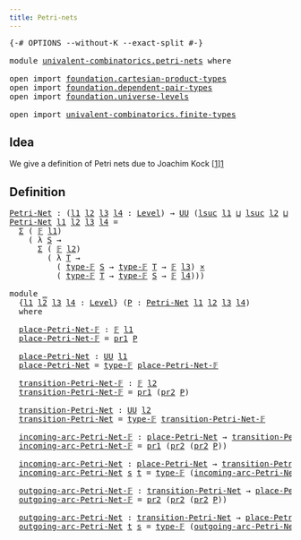 ```yaml
---
title: Petri-nets
---
```


<pre class="Agda"><a id="36" class="Symbol">{-#</a> <a id="40" class="Keyword">OPTIONS</a> <a id="48" class="Pragma">--without-K</a> <a id="60" class="Pragma">--exact-split</a> <a id="74" class="Symbol">#-}</a>

<a id="79" class="Keyword">module</a> <a id="86" href="univalent-combinatorics.petri-nets.html" class="Module">univalent-combinatorics.petri-nets</a> <a id="121" class="Keyword">where</a>

<a id="128" class="Keyword">open</a> <a id="133" class="Keyword">import</a> <a id="140" href="foundation.cartesian-product-types.html" class="Module">foundation.cartesian-product-types</a>
<a id="175" class="Keyword">open</a> <a id="180" class="Keyword">import</a> <a id="187" href="foundation.dependent-pair-types.html" class="Module">foundation.dependent-pair-types</a>
<a id="219" class="Keyword">open</a> <a id="224" class="Keyword">import</a> <a id="231" href="foundation.universe-levels.html" class="Module">foundation.universe-levels</a>

<a id="259" class="Keyword">open</a> <a id="264" class="Keyword">import</a> <a id="271" href="univalent-combinatorics.finite-types.html" class="Module">univalent-combinatorics.finite-types</a>
</pre>
## Idea

We give a definition of Petri nets due to Joachim Kock [[1]][1]

## Definition

<pre class="Agda"><a id="Petri-Net"></a><a id="410" href="univalent-combinatorics.petri-nets.html#410" class="Function">Petri-Net</a> <a id="420" class="Symbol">:</a> <a id="422" class="Symbol">(</a><a id="423" href="univalent-combinatorics.petri-nets.html#423" class="Bound">l1</a> <a id="426" href="univalent-combinatorics.petri-nets.html#426" class="Bound">l2</a> <a id="429" href="univalent-combinatorics.petri-nets.html#429" class="Bound">l3</a> <a id="432" href="univalent-combinatorics.petri-nets.html#432" class="Bound">l4</a> <a id="435" class="Symbol">:</a> <a id="437" href="Agda.Primitive.html#597" class="Postulate">Level</a><a id="442" class="Symbol">)</a> <a id="444" class="Symbol">→</a> <a id="446" href="foundation-core.universe-levels.html#235" class="Primitive">UU</a> <a id="449" class="Symbol">(</a><a id="450" href="Agda.Primitive.html#780" class="Primitive">lsuc</a> <a id="455" href="univalent-combinatorics.petri-nets.html#423" class="Bound">l1</a> <a id="458" href="Agda.Primitive.html#810" class="Primitive Operator">⊔</a> <a id="460" href="Agda.Primitive.html#780" class="Primitive">lsuc</a> <a id="465" href="univalent-combinatorics.petri-nets.html#426" class="Bound">l2</a> <a id="468" href="Agda.Primitive.html#810" class="Primitive Operator">⊔</a> <a id="470" href="Agda.Primitive.html#780" class="Primitive">lsuc</a> <a id="475" href="univalent-combinatorics.petri-nets.html#429" class="Bound">l3</a> <a id="478" href="Agda.Primitive.html#810" class="Primitive Operator">⊔</a> <a id="480" href="Agda.Primitive.html#780" class="Primitive">lsuc</a> <a id="485" href="univalent-combinatorics.petri-nets.html#432" class="Bound">l4</a><a id="487" class="Symbol">)</a>
<a id="489" href="univalent-combinatorics.petri-nets.html#410" class="Function">Petri-Net</a> <a id="499" href="univalent-combinatorics.petri-nets.html#499" class="Bound">l1</a> <a id="502" href="univalent-combinatorics.petri-nets.html#502" class="Bound">l2</a> <a id="505" href="univalent-combinatorics.petri-nets.html#505" class="Bound">l3</a> <a id="508" href="univalent-combinatorics.petri-nets.html#508" class="Bound">l4</a> <a id="511" class="Symbol">=</a>
  <a id="515" href="foundation-core.dependent-pair-types.html#515" class="Record">Σ</a> <a id="517" class="Symbol">(</a> <a id="519" href="univalent-combinatorics.finite-types.html#4550" class="Function">𝔽</a> <a id="521" href="univalent-combinatorics.petri-nets.html#499" class="Bound">l1</a><a id="523" class="Symbol">)</a>
    <a id="529" class="Symbol">(</a> <a id="531" class="Symbol">λ</a> <a id="533" href="univalent-combinatorics.petri-nets.html#533" class="Bound">S</a> <a id="535" class="Symbol">→</a>
      <a id="543" href="foundation-core.dependent-pair-types.html#515" class="Record">Σ</a> <a id="545" class="Symbol">(</a> <a id="547" href="univalent-combinatorics.finite-types.html#4550" class="Function">𝔽</a> <a id="549" href="univalent-combinatorics.petri-nets.html#502" class="Bound">l2</a><a id="551" class="Symbol">)</a>
        <a id="561" class="Symbol">(</a> <a id="563" class="Symbol">λ</a> <a id="565" href="univalent-combinatorics.petri-nets.html#565" class="Bound">T</a> <a id="567" class="Symbol">→</a>
          <a id="579" class="Symbol">(</a> <a id="581" href="univalent-combinatorics.finite-types.html#4606" class="Function">type-𝔽</a> <a id="588" href="univalent-combinatorics.petri-nets.html#533" class="Bound">S</a> <a id="590" class="Symbol">→</a> <a id="592" href="univalent-combinatorics.finite-types.html#4606" class="Function">type-𝔽</a> <a id="599" href="univalent-combinatorics.petri-nets.html#565" class="Bound">T</a> <a id="601" class="Symbol">→</a> <a id="603" href="univalent-combinatorics.finite-types.html#4550" class="Function">𝔽</a> <a id="605" href="univalent-combinatorics.petri-nets.html#505" class="Bound">l3</a><a id="607" class="Symbol">)</a> <a id="609" href="foundation-core.cartesian-product-types.html#590" class="Function Operator">×</a>
          <a id="621" class="Symbol">(</a> <a id="623" href="univalent-combinatorics.finite-types.html#4606" class="Function">type-𝔽</a> <a id="630" href="univalent-combinatorics.petri-nets.html#565" class="Bound">T</a> <a id="632" class="Symbol">→</a> <a id="634" href="univalent-combinatorics.finite-types.html#4606" class="Function">type-𝔽</a> <a id="641" href="univalent-combinatorics.petri-nets.html#533" class="Bound">S</a> <a id="643" class="Symbol">→</a> <a id="645" href="univalent-combinatorics.finite-types.html#4550" class="Function">𝔽</a> <a id="647" href="univalent-combinatorics.petri-nets.html#508" class="Bound">l4</a><a id="649" class="Symbol">)))</a>

<a id="654" class="Keyword">module</a> <a id="661" href="univalent-combinatorics.petri-nets.html#661" class="Module">_</a>
  <a id="665" class="Symbol">{</a><a id="666" href="univalent-combinatorics.petri-nets.html#666" class="Bound">l1</a> <a id="669" href="univalent-combinatorics.petri-nets.html#669" class="Bound">l2</a> <a id="672" href="univalent-combinatorics.petri-nets.html#672" class="Bound">l3</a> <a id="675" href="univalent-combinatorics.petri-nets.html#675" class="Bound">l4</a> <a id="678" class="Symbol">:</a> <a id="680" href="Agda.Primitive.html#597" class="Postulate">Level</a><a id="685" class="Symbol">}</a> <a id="687" class="Symbol">(</a><a id="688" href="univalent-combinatorics.petri-nets.html#688" class="Bound">P</a> <a id="690" class="Symbol">:</a> <a id="692" href="univalent-combinatorics.petri-nets.html#410" class="Function">Petri-Net</a> <a id="702" href="univalent-combinatorics.petri-nets.html#666" class="Bound">l1</a> <a id="705" href="univalent-combinatorics.petri-nets.html#669" class="Bound">l2</a> <a id="708" href="univalent-combinatorics.petri-nets.html#672" class="Bound">l3</a> <a id="711" href="univalent-combinatorics.petri-nets.html#675" class="Bound">l4</a><a id="713" class="Symbol">)</a>
  <a id="717" class="Keyword">where</a>

  <a id="726" href="univalent-combinatorics.petri-nets.html#726" class="Function">place-Petri-Net-𝔽</a> <a id="744" class="Symbol">:</a> <a id="746" href="univalent-combinatorics.finite-types.html#4550" class="Function">𝔽</a> <a id="748" href="univalent-combinatorics.petri-nets.html#666" class="Bound">l1</a>
  <a id="753" href="univalent-combinatorics.petri-nets.html#726" class="Function">place-Petri-Net-𝔽</a> <a id="771" class="Symbol">=</a> <a id="773" href="foundation-core.dependent-pair-types.html#605" class="Field">pr1</a> <a id="777" href="univalent-combinatorics.petri-nets.html#688" class="Bound">P</a>

  <a id="782" href="univalent-combinatorics.petri-nets.html#782" class="Function">place-Petri-Net</a> <a id="798" class="Symbol">:</a> <a id="800" href="foundation-core.universe-levels.html#235" class="Primitive">UU</a> <a id="803" href="univalent-combinatorics.petri-nets.html#666" class="Bound">l1</a>
  <a id="808" href="univalent-combinatorics.petri-nets.html#782" class="Function">place-Petri-Net</a> <a id="824" class="Symbol">=</a> <a id="826" href="univalent-combinatorics.finite-types.html#4606" class="Function">type-𝔽</a> <a id="833" href="univalent-combinatorics.petri-nets.html#726" class="Function">place-Petri-Net-𝔽</a>

  <a id="854" href="univalent-combinatorics.petri-nets.html#854" class="Function">transition-Petri-Net-𝔽</a> <a id="877" class="Symbol">:</a> <a id="879" href="univalent-combinatorics.finite-types.html#4550" class="Function">𝔽</a> <a id="881" href="univalent-combinatorics.petri-nets.html#669" class="Bound">l2</a>
  <a id="886" href="univalent-combinatorics.petri-nets.html#854" class="Function">transition-Petri-Net-𝔽</a> <a id="909" class="Symbol">=</a> <a id="911" href="foundation-core.dependent-pair-types.html#605" class="Field">pr1</a> <a id="915" class="Symbol">(</a><a id="916" href="foundation-core.dependent-pair-types.html#617" class="Field">pr2</a> <a id="920" href="univalent-combinatorics.petri-nets.html#688" class="Bound">P</a><a id="921" class="Symbol">)</a>

  <a id="926" href="univalent-combinatorics.petri-nets.html#926" class="Function">transition-Petri-Net</a> <a id="947" class="Symbol">:</a> <a id="949" href="foundation-core.universe-levels.html#235" class="Primitive">UU</a> <a id="952" href="univalent-combinatorics.petri-nets.html#669" class="Bound">l2</a>
  <a id="957" href="univalent-combinatorics.petri-nets.html#926" class="Function">transition-Petri-Net</a> <a id="978" class="Symbol">=</a> <a id="980" href="univalent-combinatorics.finite-types.html#4606" class="Function">type-𝔽</a> <a id="987" href="univalent-combinatorics.petri-nets.html#854" class="Function">transition-Petri-Net-𝔽</a>

  <a id="1013" href="univalent-combinatorics.petri-nets.html#1013" class="Function">incoming-arc-Petri-Net-𝔽</a> <a id="1038" class="Symbol">:</a> <a id="1040" href="univalent-combinatorics.petri-nets.html#782" class="Function">place-Petri-Net</a> <a id="1056" class="Symbol">→</a> <a id="1058" href="univalent-combinatorics.petri-nets.html#926" class="Function">transition-Petri-Net</a> <a id="1079" class="Symbol">→</a> <a id="1081" href="univalent-combinatorics.finite-types.html#4550" class="Function">𝔽</a> <a id="1083" href="univalent-combinatorics.petri-nets.html#672" class="Bound">l3</a>
  <a id="1088" href="univalent-combinatorics.petri-nets.html#1013" class="Function">incoming-arc-Petri-Net-𝔽</a> <a id="1113" class="Symbol">=</a> <a id="1115" href="foundation-core.dependent-pair-types.html#605" class="Field">pr1</a> <a id="1119" class="Symbol">(</a><a id="1120" href="foundation-core.dependent-pair-types.html#617" class="Field">pr2</a> <a id="1124" class="Symbol">(</a><a id="1125" href="foundation-core.dependent-pair-types.html#617" class="Field">pr2</a> <a id="1129" href="univalent-combinatorics.petri-nets.html#688" class="Bound">P</a><a id="1130" class="Symbol">))</a>

  <a id="1136" href="univalent-combinatorics.petri-nets.html#1136" class="Function">incoming-arc-Petri-Net</a> <a id="1159" class="Symbol">:</a> <a id="1161" href="univalent-combinatorics.petri-nets.html#782" class="Function">place-Petri-Net</a> <a id="1177" class="Symbol">→</a> <a id="1179" href="univalent-combinatorics.petri-nets.html#926" class="Function">transition-Petri-Net</a> <a id="1200" class="Symbol">→</a> <a id="1202" href="foundation-core.universe-levels.html#235" class="Primitive">UU</a> <a id="1205" href="univalent-combinatorics.petri-nets.html#672" class="Bound">l3</a>
  <a id="1210" href="univalent-combinatorics.petri-nets.html#1136" class="Function">incoming-arc-Petri-Net</a> <a id="1233" href="univalent-combinatorics.petri-nets.html#1233" class="Bound">s</a> <a id="1235" href="univalent-combinatorics.petri-nets.html#1235" class="Bound">t</a> <a id="1237" class="Symbol">=</a> <a id="1239" href="univalent-combinatorics.finite-types.html#4606" class="Function">type-𝔽</a> <a id="1246" class="Symbol">(</a><a id="1247" href="univalent-combinatorics.petri-nets.html#1013" class="Function">incoming-arc-Petri-Net-𝔽</a> <a id="1272" href="univalent-combinatorics.petri-nets.html#1233" class="Bound">s</a> <a id="1274" href="univalent-combinatorics.petri-nets.html#1235" class="Bound">t</a><a id="1275" class="Symbol">)</a>

  <a id="1280" href="univalent-combinatorics.petri-nets.html#1280" class="Function">outgoing-arc-Petri-Net-𝔽</a> <a id="1305" class="Symbol">:</a> <a id="1307" href="univalent-combinatorics.petri-nets.html#926" class="Function">transition-Petri-Net</a> <a id="1328" class="Symbol">→</a> <a id="1330" href="univalent-combinatorics.petri-nets.html#782" class="Function">place-Petri-Net</a> <a id="1346" class="Symbol">→</a> <a id="1348" href="univalent-combinatorics.finite-types.html#4550" class="Function">𝔽</a> <a id="1350" href="univalent-combinatorics.petri-nets.html#675" class="Bound">l4</a>
  <a id="1355" href="univalent-combinatorics.petri-nets.html#1280" class="Function">outgoing-arc-Petri-Net-𝔽</a> <a id="1380" class="Symbol">=</a> <a id="1382" href="foundation-core.dependent-pair-types.html#617" class="Field">pr2</a> <a id="1386" class="Symbol">(</a><a id="1387" href="foundation-core.dependent-pair-types.html#617" class="Field">pr2</a> <a id="1391" class="Symbol">(</a><a id="1392" href="foundation-core.dependent-pair-types.html#617" class="Field">pr2</a> <a id="1396" href="univalent-combinatorics.petri-nets.html#688" class="Bound">P</a><a id="1397" class="Symbol">))</a>

  <a id="1403" href="univalent-combinatorics.petri-nets.html#1403" class="Function">outgoing-arc-Petri-Net</a> <a id="1426" class="Symbol">:</a> <a id="1428" href="univalent-combinatorics.petri-nets.html#926" class="Function">transition-Petri-Net</a> <a id="1449" class="Symbol">→</a> <a id="1451" href="univalent-combinatorics.petri-nets.html#782" class="Function">place-Petri-Net</a> <a id="1467" class="Symbol">→</a> <a id="1469" href="foundation-core.universe-levels.html#235" class="Primitive">UU</a> <a id="1472" href="univalent-combinatorics.petri-nets.html#675" class="Bound">l4</a>
  <a id="1477" href="univalent-combinatorics.petri-nets.html#1403" class="Function">outgoing-arc-Petri-Net</a> <a id="1500" href="univalent-combinatorics.petri-nets.html#1500" class="Bound">t</a> <a id="1502" href="univalent-combinatorics.petri-nets.html#1502" class="Bound">s</a> <a id="1504" class="Symbol">=</a> <a id="1506" href="univalent-combinatorics.finite-types.html#4606" class="Function">type-𝔽</a> <a id="1513" class="Symbol">(</a><a id="1514" href="univalent-combinatorics.petri-nets.html#1280" class="Function">outgoing-arc-Petri-Net-𝔽</a> <a id="1539" href="univalent-combinatorics.petri-nets.html#1500" class="Bound">t</a> <a id="1541" href="univalent-combinatorics.petri-nets.html#1502" class="Bound">s</a><a id="1542" class="Symbol">)</a>
</pre>
[1]: <https://arxiv.org/abs/2005.05108>
